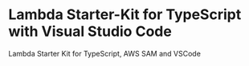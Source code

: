 # Lambda Starter-Kit for TypeScript with Visual Studio Code

Lambda Starter Kit for TypeScript, AWS SAM and VSCode
